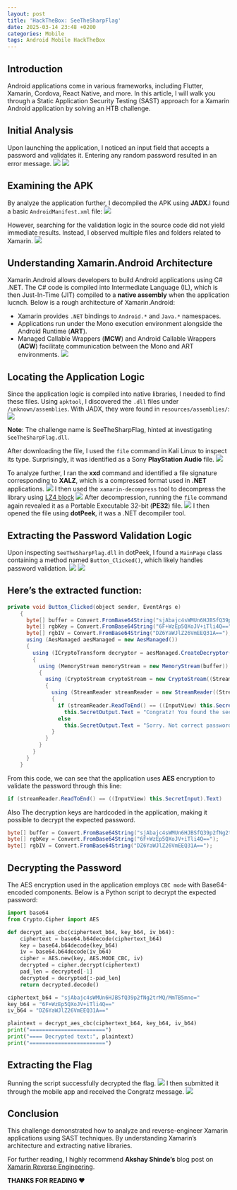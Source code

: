 ```yaml
---
layout: post
title: 'HackTheBox: SeeTheSharpFlag'
date: 2025-03-14 23:48 +0200
categories: Mobile
tags: Android Mobile HackTheBox
---
```

## Introduction
Android applications come in various frameworks, including Flutter, Xamarin, Cordova, React Native, and more. In this article, I will walk you through a Static Application Security Testing (SAST) approach for a Xamarin Android application by solving an HTB challenge.
## Initial Analysis
Upon launching the application, I noticed an input field that accepts a password and validates it. Entering any random password resulted in an error message.
![](https://miro.medium.com/v2/resize:fit:1090/format:webp/1*BjI-vaePu6mbRza0iQQkYA.png)
![](https://miro.medium.com/v2/resize:fit:1100/format:webp/1*z8tDMiAZTv9iuj8Od-33Ow.png)

## Examining the APK
By analyze the application further, I decompiled the APK using **JADX**.I found a basic `AndroidManifest.xml` file:
![](https://miro.medium.com/v2/resize:fit:1400/format:webp/1*_QJWZJJtzdRjK16L2pHdMg.png)

However, searching for the validation logic in the source code did not yield immediate results. Instead, I observed multiple files and folders related to Xamarin.
![](https://miro.medium.com/v2/resize:fit:1054/format:webp/1*7Ey_nbR1_x1ZbG4vYbLlCg.png)

## Understanding Xamarin.Android Architecture
Xamarin.Android allows developers to build Android applications using C# .NET. The C# code is compiled into Intermediate Language (IL), which is then Just-In-Time (JIT) compiled to a **native assembly** when the application lucnch. Below is a rough architecture of Xamarin.Android:
- Xamarin provides `.NET` bindings to `Android.*` and `Java.*` namespaces.
- Applications run under the Mono execution environment alongside the Android Runtime (**ART**).
- Managed Callable Wrappers (**MCW**) and Android Callable Wrappers (**ACW**) facilitate communication between the Mono and ART environments.
![](https://miro.medium.com/v2/resize:fit:828/format:webp/1*XZjL4BARDkwkPriBACmvgg.png)

## Locating the Application Logic
Since the application logic is compiled into native libraries, I needed to find these files. Using `apktool`, I discovered the `.dll` files under `/unknown/assemblies`. With JADX, they were found in `resources/assemblies/`:
![](https://miro.medium.com/v2/resize:fit:1100/format:webp/1*iC2wQ6htxGq1qq_m3wZj4Q.png)

**Note**: The challenge name is SeeTheSharpFlag, hinted at investigating `SeeTheSharpFlag.dll`.

After downloading the file, I used the `file` command in Kali Linux to inspect its type. Surprisingly, it was identified as a Sony **PlayStation Audio** file.
![](https://miro.medium.com/v2/resize:fit:1100/format:webp/1*YnnKE1O56AjAsk8PHYJlXQ.png)

To analyze further, I ran the **xxd** command and identified a file signature corresponding to **XALZ**, which is a compressed format used in **.NET** applications.
![](https://miro.medium.com/v2/resize:fit:1400/format:webp/1*WWBLY6J8Ue-CSAKMJsNrtA.png)
I then used the `xamarin-decompress` tool to decompress the library using [LZ4 block](https://github.com/NickstaDB/xamarin-decompress)
![](https://miro.medium.com/v2/resize:fit:1400/format:webp/1*MatJpm1UtHS-iFIp1KBdpA.png)
After decompression, running the `file` command again revealed it as a Portable Executable 32-bit (**PE32**) file.
![](https://miro.medium.com/v2/resize:fit:1400/format:webp/1*FBQggc_s3f24Gno9IwrE_Q.png)
I then opened the file using **dotPeek**, it was a .NET decompiler tool.
## Extracting the Password Validation Logic
Upon inspecting `SeeTheSharpFlag.dll` in dotPeek, I found a `MainPage` class containing a method named `Button_Clicked()`, which likely handles password validation.
![](https://miro.medium.com/v2/resize:fit:786/format:webp/1*buP9krYvxyYZvC3Mm7JmsA.png)
![](https://miro.medium.com/v2/resize:fit:1400/format:webp/1*AA1rW3CZAtupfmnEh7HA-g.png)
## Here’s the extracted function:
```java
private void Button_Clicked(object sender, EventArgs e)
    {
      byte[] buffer = Convert.FromBase64String("sjAbajc4sWMUn6HJBSfQ39p2fNg2trMQ/MmTB5mno=");
      byte[] rgbKey = Convert.FromBase64String("6F+WzEp5QXoJV+iTli4Q==");
      byte[] rgbIV = Convert.FromBase64String("DZ6YaWJlZ26VmEEQ31A==");
      using (AesManaged aesManaged = new AesManaged())
      {
        using (ICryptoTransform decryptor = aesManaged.CreateDecryptor(rgbKey, rgbIV))
        {
          using (MemoryStream memoryStream = new MemoryStream(buffer))
          {
            using (CryptoStream cryptoStream = new CryptoStream((Stream) memoryStream, decryptor, CryptoStreamMode.Read))
            {
              using (StreamReader streamReader = new StreamReader((Stream) cryptoStream))
              {
                if (streamReader.ReadToEnd() == ((InputView) this.SecretInput).Text)
                  this.SecretOutput.Text = "Congratz! You found the secret message";
                else
                  this.SecretOutput.Text = "Sorry. Not correct password";
              }
            }
          }
        }
      }
    }
```
From this code, we can see that the application uses **AES** encryption to validate the password through this line:
```java
if (streamReader.ReadToEnd() == ((InputView) this.SecretInput).Text)
```
Also The decryption keys are hardcoded in the application, making it possible to decrypt the expected password.
```java
byte[] buffer = Convert.FromBase64String("sjAbajc4sWMUn6HJBSfQ39p2fNg2trMQ/MmTB5mno=");
byte[] rgbKey = Convert.FromBase64String("6F+WzEp5QXoJV+iTli4Q==");
byte[] rgbIV = Convert.FromBase64String("DZ6YaWJlZ26VmEEQ31A==");
```
## Decrypting the Password
The AES encryption used in the application employs `CBC mode` with Base64-encoded components.
Below is a Python script to decrypt the expected password:
```python
import base64
from Crypto.Cipher import AES

def decrypt_aes_cbc(ciphertext_b64, key_b64, iv_b64):
    ciphertext = base64.b64decode(ciphertext_b64)
    key = base64.b64decode(key_b64)
    iv = base64.b64decode(iv_b64)
    cipher = AES.new(key, AES.MODE_CBC, iv)
    decrypted = cipher.decrypt(ciphertext)
    pad_len = decrypted[-1]
    decrypted = decrypted[:-pad_len]
    return decrypted.decode()

ciphertext_b64 = "sjAbajc4sWMUn6HJBSfQ39p2fNg2trMQ/MmTB5mno="
key_b64 = "6F+WzEp5QXoJV+iTli4Q=="
iv_b64 = "DZ6YaWJlZ26VmEEQ31A=="

plaintext = decrypt_aes_cbc(ciphertext_b64, key_b64, iv_b64)
print("========================")
print("==== Decrypted text:", plaintext)
print("========================")
```
## Extracting the Flag
Running the script successfully decrypted the flag.
![](https://miro.medium.com/v2/resize:fit:1400/format:webp/1*gRfin3mkAasGgSCNKTaptA.png)
I then submitted it through the mobile app and received the Congratz message.
![](https://miro.medium.com/v2/resize:fit:1084/format:webp/1*1OAT1ZSQKtEJXbA6pcBRiQ.png)

## Conclusion
This challenge demonstrated how to analyze and reverse-engineer Xamarin applications using SAST techniques. By understanding Xamarin’s architecture and extracting native libraries.

For further reading, I highly recommend **Akshay Shinde’s** blog post on [Xamarin Reverse Engineering](https://www.appknox.com/blog/xamarin-reverse-engineering-a-guide-for-penetration-testers).

**THANKS FOR READING ❤️**

